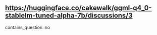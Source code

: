 ## https://huggingface.co/cakewalk/ggml-q4_0-stablelm-tuned-alpha-7b/discussions/3

contains_question: no